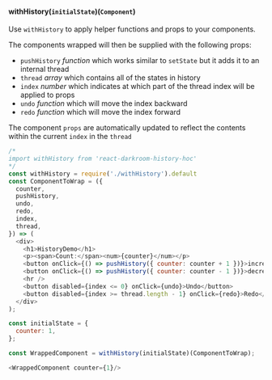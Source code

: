 #### withHistory(`initialState`)(`Component`)
Use `withHistory` to apply helper functions and props to your components. 

The components wrapped will then be supplied with the following props:
- `pushHistory` *function* which works similar to `setState` but it adds it to an internal thread
- `thread` *array* which contains all of the states in history
- `index` *number* which indicates at which part of the thread index will be applied to props
- `undo` *function* which will move the index backward
- `redo` *function* which will move the index forward

The component `props` are automatically updated to reflect the contents within the current `index` in the `thread`

```js
/*
import withHistory from 'react-darkroom-history-hoc'
*/
const withHistory = require('./withHistory').default
const ComponentToWrap = ({
  counter,
  pushHistory,
  undo,
  redo,
  index,
  thread,
}) => (
  <div>
    <h1>HistoryDemo</h1>
    <p><span>Count:</span><num>{counter}</num></p>
    <button onClick={() => pushHistory({ counter: counter + 1 })}>increment</button>
    <button onClick={() => pushHistory({ counter: counter - 1 })}>decrement</button>
    <hr />
    <button disabled={index <= 0} onClick={undo}>Undo</button>
    <button disabled={index >= thread.length - 1} onClick={redo}>Redo</button>
  </div>
);

const initialState = {
  counter: 1,
};

const WrappedComponent = withHistory(initialState)(ComponentToWrap);

<WrappedComponent counter={1}/>
```
